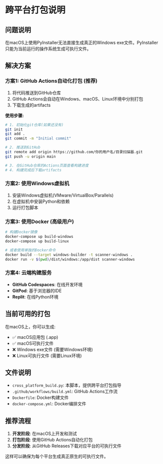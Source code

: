 
# 跨平台打包说明

## 问题说明

在macOS上使用PyInstaller无法直接生成真正的Windows exe文件。PyInstaller只能为当前运行的操作系统生成可执行文件。

## 解决方案

### 方案1: GitHub Actions自动化打包 (推荐)

1. 将代码推送到GitHub仓库
2. GitHub Actions会自动在Windows、macOS、Linux环境中分别打包
3. 下载生成的artifacts

**使用步骤:**
```bash
# 1. 初始化git仓库(如果还没有)
git init
git add .
git commit -m "Initial commit"

# 2. 推送到GitHub
git remote add origin https://github.com/你的用户名/目录扫描器.git
git push -u origin main

# 3. 在GitHub仓库的Actions页面查看构建进度
# 4. 构建完成后下载artifacts
```

### 方案2: 使用Windows虚拟机

1. 安装Windows虚拟机(VMware/VirtualBox/Parallels)
2. 在虚拟机中安装Python和依赖
3. 运行打包脚本

### 方案3: 使用Docker (高级用户)

```bash
# 构建Docker镜像
docker-compose up build-windows
docker-compose up build-linux

# 或者使用单独的Docker命令
docker build --target windows-builder -t scanner-windows .
docker run -v $(pwd)/dist/windows:/app/dist scanner-windows
```

### 方案4: 云端构建服务

- **GitHub Codespaces**: 在线开发环境
- **GitPod**: 基于浏览器的IDE
- **Replit**: 在线Python环境

## 当前可用的打包

在macOS上，你可以生成:
- ✅ macOS应用包 (.app)
- ✅ macOS可执行文件
- ❌ Windows exe文件 (需要Windows环境)
- ❌ Linux可执行文件 (需要Linux环境)

## 文件说明

- `cross_platform_build.py`: 本脚本，提供跨平台打包指导
- `.github/workflows/build.yml`: GitHub Actions工作流
- `Dockerfile`: Docker构建文件
- `docker-compose.yml`: Docker编排文件

## 推荐流程

1. **开发阶段**: 在macOS上开发和测试
2. **打包阶段**: 使用GitHub Actions自动化打包
3. **分发阶段**: 从GitHub Releases下载对应平台的可执行文件

这样可以确保为每个平台生成真正原生的可执行文件。
